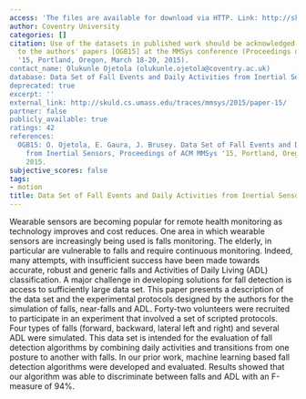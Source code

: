```yaml
---
access: 'The files are available for download via HTTP. Link: http://skuld.cs.umass.edu/traces/mmsys/2015/paper-15/'
author: Coventry University
categories: []
citation: Use of the datasets in published work should be acknowledged by a full citation
  to the authors' papers [OGB15] at the MMSys conference (Proceedings of ACM MMSys
  '15, Portland, Oregon, March 18-20, 2015).
contact_name: Olukunle Ojetola (olukunle.ojetola@coventry.ac.uk)
database: Data Set of Fall Events and Daily Activities from Inertial Sensors
deprecated: true
excerpt: ''
external_link: http://skuld.cs.umass.edu/traces/mmsys/2015/paper-15/
partner: false
publicly_available: true
ratings: 42
references:
  OGB15: O. Ojetola, E. Gaura, J. Brusey. Data Set of Fall Events and Daily Activities
    from Inertial Sensors, Proceedings of ACM MMSys '15, Portland, Oregon, March 18-20,
    2015.
subjective_scores: false
tags:
- motion
title: Data Set of Fall Events and Daily Activities from Inertial Sensors
---
```


Wearable sensors are becoming popular for remote health monitoring as technology improves and cost reduces. One area in which wearable sensors are increasingly being used is falls monitoring. The elderly, in particular are vulnerable to falls and require continuous monitoring. Indeed, many attempts, with insufficient success have been made towards accurate, robust and generic falls and Activities of Daily Living (ADL) classification. A major challenge in developing solutions for fall detection is access to sufficiently large data set. This paper presents a description of the data set and the experimental protocols designed by the authors for the simulation of falls, near-falls and ADL. Forty-two volunteers were recruited to participate in an experiment that involved a set of scripted protocols. Four types of falls (forward, backward, lateral left and right) and several ADL were simulated. This data set is intended for the evaluation of fall detection algorithms by combining daily activities and transitions from one posture to another with falls. In our prior work, machine learning based fall detection algorithms were developed and evaluated. Results showed that our algorithm was able to discriminate between falls and ADL with an F-measure of 94%.